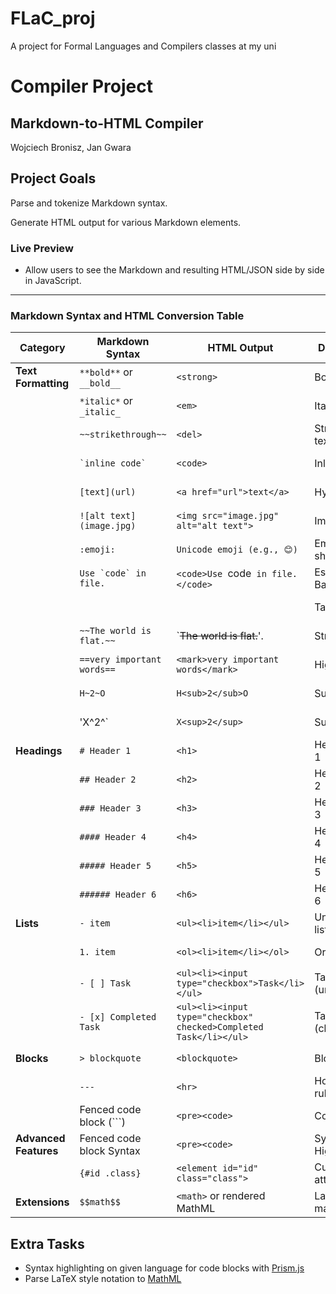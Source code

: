 # FLaC_proj
A project for Formal Languages and Compilers classes at my uni

# Compiler Project

## Markdown-to-HTML Compiler
Wojciech Bronisz, Jan Gwara

## Project Goals
Parse and tokenize Markdown syntax.

Generate HTML output for various Markdown elements.

### Live Preview
- Allow users to see the Markdown and resulting HTML/JSON side by side in JavaScript.
---
### **Markdown Syntax and HTML Conversion Table**

| **Category**          | **Markdown Syntax**      | **HTML Output**                                                   | **Description**       | **Status** |
| --------------------- | ------------------------ | ----------------------------------------------------------------- | --------------------- |------------|
| **Text Formatting**   | `**bold**` or `__bold__` | `<strong>`                                                        | Bold text             |DONE ✅     |
|                       | `*italic*` or `_italic_` | `<em>`                                                            | Italic text           |DONE ✅     |
|                       | `~~strikethrough~~`      | `<del>`                                                           | Strikethrough text    |DONE ✅     |
|                       | `` `inline code` ``      | `<code>`                                                          | Inline code           |DONE ✅     |
|                       | `[text](url)`            | `<a href="url">text</a>`                                          | Hyperlink             |DONE ✅     |
|                       | `![alt text](image.jpg)` | `<img src="image.jpg" alt="alt text">`                            | Image                 |DONE ✅     |
|                       | `:emoji:`                | `Unicode emoji (e.g., 😊)`                                        | Emoji shorthand       |DONE ✅     |
|                       |``Use `code` in file.``   | `<code>Use `code` in file.</code>`                                | Escaping Backticks    |DONE ✅     |
|                       |                          |                                                                   | Tables                |DONE ✅     |
|                       |`~~The world is flat.~~`  | `<del>The world is flat.</del>'.                                  | Strikethrough         |DONE ✅     |
|                       |`==very important words==`| `<mark>very important words</mark>`                               | Highlight             |DONE ✅     |
|                       |`H~2~O`                   | `H<sub>2</sub>O`                                                  | Subscript             |DONE ✅     |
|                       |'X^2^`                    | `X<sup>2</sup>`                                                   | Superscript           |DONE ✅     |
| **Headings**          | `# Header 1`             | `<h1>`                                                            | Header level 1        |DONE ✅     |
|                       | `## Header 2`            | `<h2>`                                                            | Header level 2        |DONE ✅     |
|                       | `### Header 3`           | `<h3>`                                                            | Header level 3        |DONE ✅     |
|                       | `#### Header 4`          | `<h4>`                                                            | Header level 4        |DONE ✅     |
|                       | `##### Header 5`         | `<h5>`                                                            | Header level 5        |DONE ✅     |
|                       | `###### Header 6`        | `<h6>`                                                            | Header level 6        |DONE ✅     |
| **Lists**             | `- item`                 | `<ul><li>item</li></ul>`                                          | Unordered list        |DONE ✅     |
|                       | `1. item`                | `<ol><li>item</li></ol>`                                          | Ordered list          |DONE ✅     |
|                       | `- [ ] Task`             | `<ul><li><input type="checkbox">Task</li></ul>`                   | Task list (unchecked) |DONE ✅     |
|                       | `- [x] Completed Task`   | `<ul><li><input type="checkbox" checked>Completed Task</li></ul>` | Task list (checked)   |DONE ✅     |
| **Blocks**            | `> blockquote`           | `<blockquote>`                                                    | Blockquote            |DONE ✅     |     
|                       | `---`                    | `<hr>`                                                            | Horizontal rule       |DONE ✅     |
|                       | Fenced code block (```)  | `<pre><code>`                                                     | Code block            |DONE ✅     |
| **Advanced Features** | Fenced code block Syntax | `<pre><code>`                                                     | Syntax Highlight      |DONE ✅     |
|                       | `{#id .class}`           | `<element id="id" class="class">`                                 | Custom attributes     |DONE ✅     |
| **Extensions**        | `$$math$$`               | `<math>` or rendered MathML                                       | LaTeX-style math      |DONE ✅     |

## Extra Tasks

- Syntax highlighting on given language for code blocks with [Prism.js](https://prismjs.com/)
- Parse LaTeX style notation to [MathML](https://developer.mozilla.org/en-US/docs/Web/MathML)

